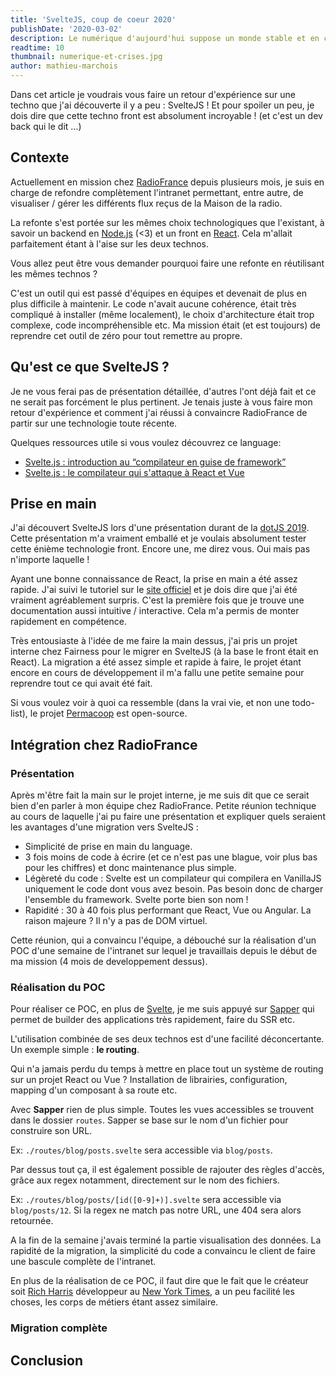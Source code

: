 ```yaml
---
title: 'SvelteJS, coup de coeur 2020'
publishDate: '2020-03-02'
description: Le numérique d'aujourd'hui suppose un monde stable et en croissance alors que le monde de demain est incertain.
readtime: 10
thumbnail: numerique-et-crises.jpg
author: mathieu-marchois
---
```


Dans cet article je voudrais vous faire un retour d'expérience sur une techno que j'ai découverte il y a peu : SvelteJS !
Et pour spoiler un peu, je dois dire que cette techno front est absolument incroyable ! (et c'est un dev back qui le dit ...)

## Contexte

Actuellement en mission chez [RadioFrance](https://www.radiofrance.fr/) depuis plusieurs mois, je suis en charge de refondre complètement l'intranet permettant, entre autre, de visualiser / gérer les différents flux reçus de la Maison de la radio.

La refonte s'est portée sur les mêmes choix technologiques que l'existant, à savoir un backend en [Node.js](https://nodejs.org) (<3) et un front en [React](https://fr.reactjs.org/). Cela m'allait parfaitement étant à l'aise sur les deux technos.

Vous allez peut être vous demander pourquoi faire une refonte en réutilisant les mêmes technos ?

C'est un outil qui est passé d'équipes en équipes et devenait de plus en plus difficile à maintenir. Le code n'avait aucune cohérence, était très compliqué à installer (même localement), le choix d'architecture était trop complexe, code incompréhensible etc.
Ma mission était (et est toujours) de reprendre cet outil de zéro pour tout remettre au propre.

## Qu'est ce que SvelteJS ?

Je ne vous ferai pas de présentation détaillée, d'autres l'ont déjà fait et ce ne serait pas forcément le plus pertinent. Je tenais juste à vous faire mon retour d'expérience et comment j'ai réussi à convaincre RadioFrance de partir sur une technologie toute récente.

Quelques ressources utile si vous voulez découvrez ce language:

-   [Svelte.js : introduction au “compilateur en guise de framework”](https://medium.com/@nilmanduil/svelte-js-le-compilateur-en-guise-de-framework-5473f1d727f8)
-   [Svelte.js : le compilateur qui s'attaque à React et Vue](http://www.meanjs.fr/svelte-la-librairie-le-compilateur-plutot-qui-sattaque-a-react-et-vue/)

## Prise en main

J'ai découvert SvelteJS lors d'une présentation durant de la [dotJS 2019](https://www.dotjs.io/schedule/dotjs-2019). Cette présentation m'a vraiment emballé et je voulais absolument tester cette énième technologie front. Encore une, me direz vous. Oui mais pas n'importe laquelle !

Ayant une bonne connaissance de React, la prise en main a été assez rapide. J'ai suivi le tutoriel sur le [site officiel](https://svelte.dev/tutorial/basics) et je dois dire que j'ai été vraiment agréablement surpris.
C'est la première fois que je trouve une documentation aussi intuitive / interactive. Cela m'a permis de monter rapidement en compétence.

Très entousiaste à l'idée de me faire la main dessus, j'ai pris un projet interne chez Fairness pour le migrer en SvelteJS (à la base le front était en React).
La migration a été assez simple et rapide à faire, le projet étant encore en cours de développement il m'a fallu une petite semaine pour reprendre tout ce qui avait été fait.

Si vous voulez voir à quoi ca ressemble (dans la vrai vie, et non une todo-list), le projet [Permacoop](https://github.com/fairness/permacoop) est open-source.

## Intégration chez RadioFrance

### Présentation

Après m'être fait la main sur le projet interne, je me suis dit que ce serait bien d'en parler à mon équipe chez RadioFrance.
Petite réunion technique au cours de laquelle j'ai pu faire une présentation et expliquer quels seraient les avantages d'une migration vers SvelteJS :

-   Simplicité de prise en main du language.
-   3 fois moins de code à écrire (et ce n'est pas une blague, voir plus bas pour les chiffres) et donc maintenance plus simple.
-   Légèreté du code : Svelte est un compilateur qui compilera en VanillaJS uniquement le code dont vous avez besoin. Pas besoin donc de charger l'ensemble du framework. Svelte porte bien son nom !
-   Rapidité : 30 à 40 fois plus performant que React, Vue ou Angular. La raison majeure ? Il n'y a pas de DOM virtuel.

Cette réunion, qui a convaincu l'équipe, a débouché sur la réalisation d'un POC d'une semaine de l'intranet sur lequel je travaillais depuis le début de ma mission (4 mois de developpement dessus).

### Réalisation du POC

Pour réaliser ce POC, en plus de [Svelte](https://svelte.dev/), je me suis appuyé sur [Sapper](https://sapper.svelte.dev/) qui permet de builder des applications très rapidement, faire du SSR etc.

L'utilisation combinée de ses deux technos est d'une facilité déconcertante. Un exemple simple : **le routing**.

Qui n'a jamais perdu du temps à mettre en place tout un système de routing sur un projet React ou Vue ? Installation de librairies, configuration, mapping d'un composant à sa route etc.

Avec **Sapper** rien de plus simple. Toutes les vues accessibles se trouvent dans le dossier `routes`. Sapper se base sur le nom d'un fichier pour construire son URL.

Ex: `./routes/blog/posts.svelte` sera accessible via `blog/posts`.

Par dessus tout ça, il est également possible de rajouter des règles d'accès, grâce aux regex notamment, directement sur le nom des fichiers.

Ex: `./routes/blog/posts/[id([0-9]+)].svelte` sera accessible via `blog/posts/12`. Si la regex ne match pas notre URL, une 404 sera alors retournée.

A la fin de la semaine j'avais terminé la partie visualisation des données. La rapidité de la migration, la simplicité du code a convaincu le client de faire une bascule complète de l'intranet.

En plus de la réalisation de ce POC, il faut dire que le fait que le créateur soit [Rich Harris](https://github.com/Rich-Harris) développeur au [New York Times](https://www.nytimes.com/), a un peu facilité les choses, les corps de métiers étant assez similaire.

### Migration complète

## Conclusion
